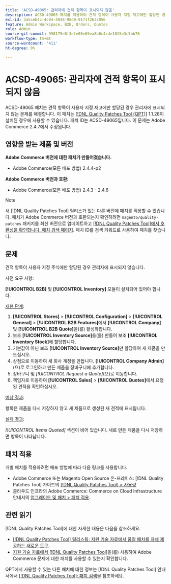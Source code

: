 ```yaml
---
title: 'ACSD-49065: 관리자에 견적 항목이 표시되지 않음'
description: ACSD-49065 패치를 적용하여 견적 항목이 사용자 지정 재고에만 할당된 경우 관리자에 표시되지 않는 Adobe Commerce 문제를 해결합니다.
exl-id: 3a5ceb4c-4c94-4938-98d9-9171f2633056
feature: Admin Workspace, B2B, Orders, Quotes
role: Admin
source-git-commit: 958179e0f3efe08e65ea8b0c4c4e1015e3c5bb76
workflow-type: tm+mt
source-wordcount: '411'
ht-degree: 0%

---
```


# ACSD-49065: 관리자에 견적 항목이 표시되지 않음

ACSD-49065 패치는 견적 항목이 사용자 지정 재고에만 할당된 경우 관리자에 표시되지 않는 문제를 해결합니다. 이 패치는 [[!DNL Quality Patches Tool (QPT)]](/help/announcements/adobe-commerce-announcements/magento-quality-patches-released-new-tool-to-self-serve-quality-patches.md) 1.1.28이 설치된 경우에 사용할 수 있습니다. 패치 ID는 ACSD-49065입니다. 이 문제는 Adobe Commerce 2.4.7에서 수정됩니다.

## 영향을 받는 제품 및 버전

**Adobe Commerce 버전에 대한 패치가 만들어졌습니다.**

* Adobe Commerce(모든 배포 방법) 2.4.4-p2

**Adobe Commerce 버전과 호환:**

* Adobe Commerce(모든 배포 방법) 2.4.3 - 2.4.6

>[!NOTE]
>
>새 [!DNL Quality Patches Tool] 릴리스가 있는 다른 버전에 패치를 적용할 수 있습니다. 패치가 Adobe Commerce 버전과 호환되는지 확인하려면 `magento/quality-patches` 패키지를 최신 버전으로 업데이트하고 [[!DNL Quality Patches Tool]에서 호환성을 확인합니다. 패치 검색 페이지](https://experienceleague.adobe.com/tools/commerce-quality-patches/index.html?lang=ko). 패치 ID를 검색 키워드로 사용하여 패치를 찾습니다.

## 문제

견적 항목이 사용자 지정 주식에만 할당된 경우 관리자에 표시되지 않습니다.

사전 요구 사항:

**[!UICONTROL B2B]** 및 **[!UICONTROL Inventory]** 모듈이 설치되어 있어야 합니다.

<u>재현 단계</u>:

1. **[!UICONTROL Stores]** > **[!UICONTROL Configuration]** > **[!UICONTROL General]** > **[!UICONTROL B2B Features]**&#x200B;에서 **[!UICONTROL Company]** 및 **[!UICONTROL B2B Quote]**&#x200B;을(를) 활성화합니다.
1. 보조 **[!UICONTROL Inventory Source]**&#x200B;을(를) 만들어 보조 **[!UICONTROL Inventory Stock]**&#x200B;에 할당합니다.
1. 기본값이 아닌 보조 **[!UICONTROL Inventory Source]**&#x200B;만 할당하여 새 제품을 만드십시오.
1. 상점으로 이동하여 새 회사 계정을 만듭니다. **[!UICONTROL Company Admin]**(으)로 로그인하고 만든 제품을 장바구니에 추가합니다.
1. 장바구니 및 *[!UICONTROL Request a Quote]*(으)로 이동합니다.
1. 책임자로 이동하여 **[!UICONTROL Sales]** > **[!UICONTROL Quotes]**&#x200B;에서 요청된 견적을 확인하십시오.

<u>예상 결과</u>:

항목은 제품을 다시 저장하지 않고 새 제품으로 생성된 새 견적에 표시됩니다.

<u>실제 결과</u>:

*[!UICONTROL Items Quoted]* 섹션이 비어 있습니다. 새로 만든 제품을 다시 저장하면 항목이 나타납니다.

## 패치 적용

개별 패치를 적용하려면 배포 방법에 따라 다음 링크를 사용합니다.

* Adobe Commerce 또는 Magento Open Source 온-프레미스: [!DNL Quality Patches Tool] 가이드의 [[!DNL Quality Patches Tool] > 사용량](https://experienceleague.adobe.com/docs/commerce-operations/tools/quality-patches-tool/usage.html?lang=ko)
* 클라우드 인프라의 Adobe Commerce: Commerce on Cloud Infrastructure 안내서의 [업그레이드 및 패치 > 패치 적용](https://experienceleague.adobe.com/docs/commerce-cloud-service/user-guide/develop/upgrade/apply-patches.html?lang=ko).

## 관련 읽기

[!DNL Quality Patches Tool]에 대한 자세한 내용은 다음을 참조하세요.

* [[!DNL Quality Patches Tool] 릴리스됨: 지원 기술 자료에서 품질 패치를 자체 제공하는 새로운 도구](/help/announcements/adobe-commerce-announcements/magento-quality-patches-released-new-tool-to-self-serve-quality-patches.md).
* [지원 기술 자료에서  [!DNL Quality Patches Tool]](/help/support-tools/patches-available-in-qpt-tool/check-patch-for-magento-issue-with-magento-quality-patches.md)을(를) 사용하여 Adobe Commerce 문제에 대한 패치를 사용할 수 있는지 확인합니다.

QPT에서 사용할 수 있는 다른 패치에 대한 정보는 [!DNL Quality Patches Tool] 안내서에서 [[!DNL Quality Patches Tool]: 패치 검색](https://experienceleague.adobe.com/tools/commerce-quality-patches/index.html?lang=ko)을 참조하세요.
